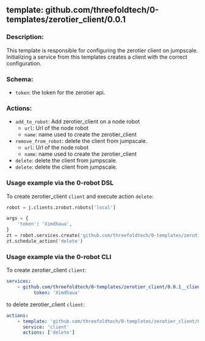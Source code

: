 ## template: github.com/threefoldtech/0-templates/zerotier_client/0.0.1

### Description:
This template is responsible for configuring the zerotier client on jumpscale. Initializing a service from this templates creates a client with the correct configuration.

### Schema:

- `token`: the token for the zerotier api.


### Actions:
- `add_to_robot`: Add zerotier_client on a node robot
  - `url`: Url of the node robot
  - `name`: name used to create the zerotier_client
- `remove_from_robot`: delete the client from jumpscale.
  - `url`: Url of the node robot
  - `name`: name used to create the zerotier_client
- `delete`: delete the client from jumpscale.
- `delete`: delete the client from jumpscale.


### Usage example via the 0-robot DSL

To create zerotier_client `client` and execute action `delete`:

```python
robot = j.clients.zrobot.robots['local']

args = {
    'token': 'Ximdhaua',
}
zt = robot.services.create('github.com/threefoldtech/0-templates/zerotier_client/0.0.1', 'client', args)
zt.schedule_action('delete')
```

### Usage example via the 0-robot CLI

To create zerotier_client `client`:

```yaml
services:
    - github.com/threefoldtech/0-templates/zerotier_client/0.0.1__client:
          token: 'Ximdhaua'
```

to delete zerotier_client `client`:

```yaml
actions:
    - template: 'github.com/threefoldtech/0-templates/zerotier_client/0.0.1'
      service: 'client'
      actions: ['delete']
```

